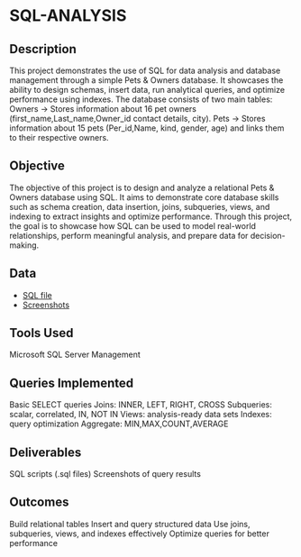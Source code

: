 # SQL-ANALYSIS
## Description
This project demonstrates the use of SQL for data analysis and database management through a simple Pets &amp; Owners database. It showcases the ability to design schemas, insert data, run analytical queries, and optimize performance using indexes.
The database consists of two main tables:
Owners → Stores information about 16 pet owners (first_name,Last_name,Owner_id contact details, city).
Pets → Stores information about 15 pets (Per_id,Name, kind, gender, age) and links them to their respective owners.
## Objective
The objective of this project is to design and analyze a relational Pets & Owners database using SQL. It aims to demonstrate core database skills such as schema creation, data insertion, joins, subqueries, views, and indexing to extract insights and optimize performance. Through this project, the goal is to showcase how SQL can be used to model real-world relationships, perform meaningful analysis, and prepare data for decision-making.
## Data
- <a href="https://github.com/nimmagantiharini/SQL-ANALYSIS/blob/main/SQL%20FILE.sql"> SQL file</a>
- <a href="https://github.com/nimmagantiharini/SQL-ANALYSIS/blob/main/SQL%20SCREENSHOTS%20FILE.docx"> Screenshots</a>
## Tools Used
Microsoft SQL Server Management
## Queries Implemented
Basic SELECT queries
Joins: INNER, LEFT, RIGHT, CROSS
Subqueries: scalar, correlated, IN, NOT IN
Views: analysis-ready data sets
Indexes: query optimization
Aggregate: MIN,MAX,COUNT,AVERAGE

## Deliverables
SQL scripts (.sql files)
Screenshots of query results
## Outcomes
Build relational tables
Insert and query structured data
Use joins, subqueries, views, and indexes effectively
Optimize queries for better performance
